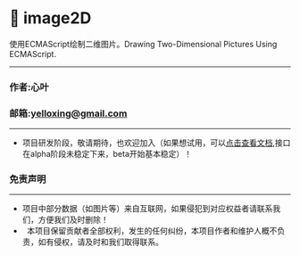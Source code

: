 # 🍇 image2D
使用ECMAScript绘制二维图片。Drawing Two-Dimensional Pictures Using ECMAScript.

****
### 作者:心叶
### 邮箱:yelloxing@gmail.com
****

- 项目研发阶段，敬请期待，也欢迎加入（如果想试用，可以[点击查看文档](https://yelloxing.github.io/image2D/),接口在alpha阶段未稳定下来，beta开始基本稳定）！

### 免责声明
------
*   项目中部分数据（如图片等）来自互联网，如果侵犯到对应权益者请联系我们，方便我们及时删除！
*   本项目保留贡献者全部权利，发生的任何纠纷，本项目作者和维护人概不负责，如有侵权，请及时和我们取得联系。
